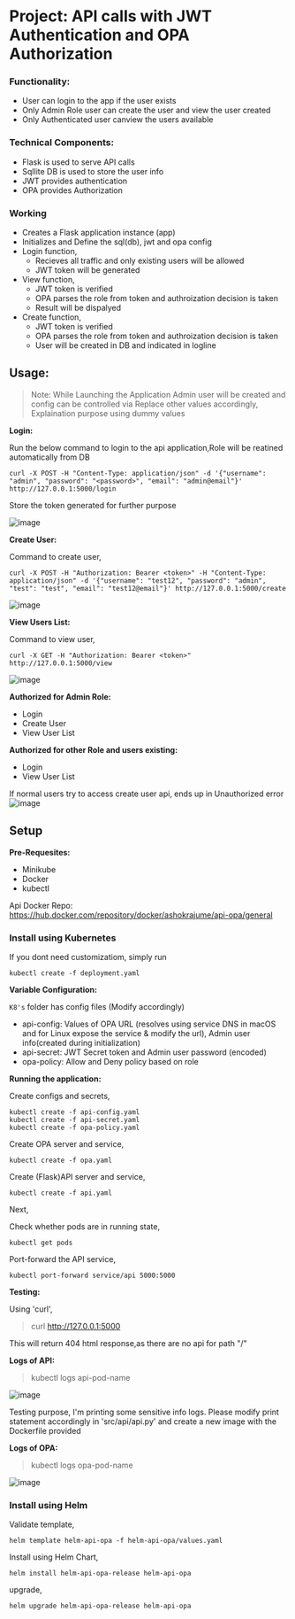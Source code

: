 # Project: API calls with JWT Authentication and OPA Authorization

### Functionality:

- User can login to the app if the user exists
- Only Admin Role user can create the user and view the user created
- Only Authenticated user canview the users available

### Technical Components:

- Flask is used to serve API calls
- Sqllite DB is used to store the user info
- JWT provides authentication
- OPA provides Authorization

### Working

- Creates a Flask application instance (app)
- Initializes and Define the sql(db), jwt and opa config
- Login function,
  - Recieves all traffic and only existing users will be allowed
  - JWT token will be generated
- View function,
  - JWT token is verified
  - OPA parses the role from token and authroization decision is taken
  - Result will be dispalyed
- Create function,
  - JWT token is verified
  - OPA parses the role from token and authroization decision is taken
  - User will be created in DB and indicated in logline


## Usage:

> Note: While Launching the Application Admin user will be created and config can be controlled via <helm>
> Replace other values accordingly, Explaination purpose using dummy values

**Login:**

Run the below command to login to the api application,Role will be reatined automatically from DB 

```
curl -X POST -H "Content-Type: application/json" -d '{"username": "admin", "password": "<password>", "email": "admin@email"}' http://127.0.0.1:5000/login
```

Store the token generated for further purpose

![image](https://github.com/ashokrajuu/api-opa/assets/24654074/b92935d3-a9ce-4b38-848b-fa33b0f1a5fc)


**Create User:**

Command to create user,

```
curl -X POST -H "Authorization: Bearer <token>" -H "Content-Type: application/json" -d '{"username": "test12", "password": "admin", "test": "test", "email": "test12@email"}' http://127.0.0.1:5000/create
```

![image](https://github.com/ashokrajuu/api-opa/assets/24654074/568e5ed0-6871-4183-853a-996d894ad490)

**View Users List:**

Command to view user,

```
curl -X GET -H "Authorization: Bearer <token>" http://127.0.0.1:5000/view
```

![image](https://github.com/ashokrajuu/api-opa/assets/24654074/aaf0f6b8-81f7-465b-8b9f-dc1bcaa7a05e)

**Authorized for Admin Role:**
- Login
- Create User
- View User List


**Authorized for other Role and users existing:**
- Login
- View User List

If normal users try to access create user api, ends up in Unauthorized error
![image](https://github.com/ashokrajuu/api-opa/assets/24654074/4d47eadd-dcef-4e46-9cc0-e47774ad970d)


## Setup

**Pre-Requesites:**

- Minikube
- Docker
- kubectl

Api Docker Repo: https://hub.docker.com/repository/docker/ashokrajume/api-opa/general


### Install using Kubernetes

If you dont need customizatiom, simply run

```
kubectl create -f deployment.yaml
```

**Variable Configuration:**

`K8's` folder has config files (Modify accordingly)

-  api-config: Values of OPA URL (resolves using service DNS in macOS and for Linux expose the service & modify the url), Admin user info(created during initialization)
-  api-secret: JWT Secret token and Admin user password (encoded)
-  opa-policy: Allow and Deny policy based on role 


**Running the application:**

Create configs and secrets,
```
kubectl create -f api-config.yaml
kubectl create -f api-secret.yaml
kubectl create -f opa-policy.yaml
```

Create OPA server and service,
```
kubectl create -f opa.yaml
```
Create (Flask)API server and service,
```
kubectl create -f api.yaml
```

Next,

Check whether pods are in running state,

```
kubectl get pods
```

Port-forward the API service,

```
kubectl port-forward service/api 5000:5000
```

**Testing:**

Using 'curl',

> curl http://127.0.0.1:5000

This will return 404 html response,as there are no api for path "/"

**Logs of API:**

> kubectl logs api-pod-name

![image](https://github.com/ashokrajuu/api-opa/assets/24654074/6ae66357-094d-4948-8ad3-b1e507c530ea)

Testing purpose, I'm printing some sensitive info logs.
Please modify print statement accordingly in 'src/api/api.py' and create a new image with the Dockerfile provided


**Logs of OPA:**

> kubectl logs opa-pod-name

![image](https://github.com/ashokrajuu/api-opa/assets/24654074/aae993c7-9c2a-4b9e-bcd0-471e2e313062)


### Install using Helm

Validate template,

```
helm template helm-api-opa -f helm-api-opa/values.yaml
```
Install using Helm Chart,
```
helm install helm-api-opa-release helm-api-opa
```
upgrade,
```
helm upgrade helm-api-opa-release helm-api-opa
```

